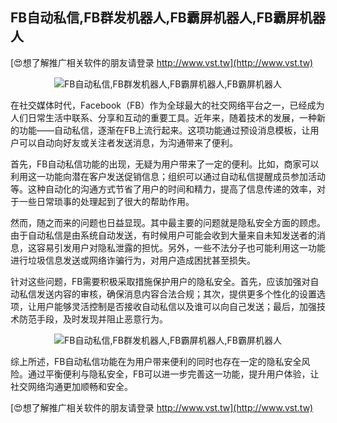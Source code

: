 ## **FB自动私信,FB群发机器人,FB霸屏机器人,FB霸屏机器人**

[😍想了解推广相关软件的朋友请登录 http://www.vst.tw](http://www.vst.tw)

 <center><img src="https://vst.tw/MP4/tuiguang/png/6.png" alt="FB自动私信,FB群发机器人,FB霸屏机器人,FB霸屏机器人"></center>

在社交媒体时代，Facebook（FB）作为全球最大的社交网络平台之一，已经成为人们日常生活中联系、分享和互动的重要工具。近年来，随着技术的发展，一种新的功能——自动私信，逐渐在FB上流行起来。这项功能通过预设消息模板，让用户可以自动向好友或关注者发送消息，为沟通带来了便利。

首先，FB自动私信功能的出现，无疑为用户带来了一定的便利。比如，商家可以利用这一功能向潜在客户发送促销信息；组织可以通过自动私信提醒成员参加活动等。这种自动化的沟通方式节省了用户的时间和精力，提高了信息传递的效率，对于一些日常琐事的处理起到了很大的帮助作用。

然而，随之而来的问题也日益显现。其中最主要的问题就是隐私安全方面的顾虑。由于自动私信是由系统自动发送，有时候用户可能会收到大量来自未知发送者的消息，这容易引发用户对隐私泄露的担忧。另外，一些不法分子也可能利用这一功能进行垃圾信息发送或网络诈骗行为，对用户造成困扰甚至损失。

针对这些问题，FB需要积极采取措施保护用户的隐私安全。首先，应该加强对自动私信发送内容的审核，确保消息内容合法合规；其次，提供更多个性化的设置选项，让用户能够灵活控制是否接收自动私信以及谁可以向自己发送；最后，加强技术防范手段，及时发现并阻止恶意行为。

 <center><img src="https://vst.tw/MP4/tuiguang/png/7.png" alt="FB自动私信,FB群发机器人,FB霸屏机器人,FB霸屏机器人"></center>

综上所述，FB自动私信功能在为用户带来便利的同时也存在一定的隐私安全风险。通过平衡便利与隐私安全，FB可以进一步完善这一功能，提升用户体验，让社交网络沟通更加顺畅和安全。

[😍想了解推广相关软件的朋友请登录 http://www.vst.tw](http://www.vst.tw)



